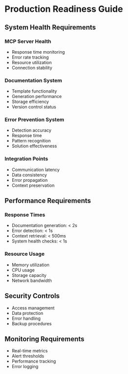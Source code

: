 # Production Readiness Guide

## System Health Requirements

### MCP Server Health
- Response time monitoring
- Error rate tracking
- Resource utilization
- Connection stability

### Documentation System
- Template functionality
- Generation performance
- Storage efficiency
- Version control status

### Error Prevention System
- Detection accuracy
- Response time
- Pattern recognition
- Solution effectiveness

### Integration Points
- Communication latency
- Data consistency
- Error propagation
- Context preservation

## Performance Requirements

### Response Times
- Documentation generation: < 2s
- Error detection: < 1s
- Context retrieval: < 500ms
- System health checks: < 1s

### Resource Usage
- Memory utilization
- CPU usage
- Storage capacity
- Network bandwidth

## Security Controls
- Access management
- Data protection
- Error handling
- Backup procedures

## Monitoring Requirements
- Real-time metrics
- Alert thresholds
- Performance tracking
- Error logging
